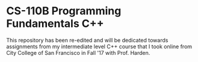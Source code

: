 # CS-110B Programming Fundamentals C++
This repository has been re-edited and will be dedicated towards assignments from my intermediate level C++ course that I took online from City College of San Francisco in Fall '17 with Prof. Harden.
